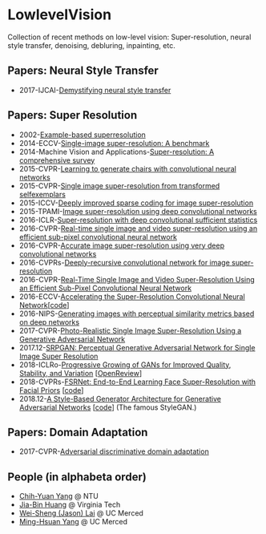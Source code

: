 # LowlevelVision
Collection of recent methods on low-level vision: Super-resolution, neural style transfer, denoising, debluring, inpainting, etc.

## Papers: Neural Style Transfer
- 2017-IJCAI-[Demystifying neural style transfer](https://arxiv.org/pdf/1701.01036.pdf)

## Papers: Super Resolution
- 2002-[Example-based superresolution]()
- 2014-ECCV-[Single-image super-resolution: A benchmark]()
- 2014-Machine Vision and Applications-[Super-resolution: A comprehensive survey]()
- 2015-CVPR-[Learning to generate chairs with convolutional neural networks]()
- 2015-CVPR-[Single image super-resolution from transformed selfexemplars]()
- 2015-ICCV-[Deeply improved sparse coding for image super-resolution]()
- 2015-TPAMI-[Image super-resolution using deep convolutional networks](https://arxiv.org/pdf/1501.00092.pdf)
- 2016-ICLR-[Super-resolution with deep convolutional sufficient statistics](https://arxiv.org/abs/1511.05666)
- 2016-CVPR-[Real-time single image and video super-resolution using an efficient sub-pixel convolutional neural network]()
- 2016-CVPR-[Accurate image super-resolution using very deep convolutional networks]()
- 2016-CVPRs-[Deeply-recursive convolutional network for image super-resolution](https://www.cv-foundation.org/openaccess/content_cvpr_2016/papers/Kim_Deeply-Recursive_Convolutional_Network_CVPR_2016_paper.pdf)
- 2016-CVPR-[Real-Time Single Image and Video Super-Resolution Using an Efficient Sub-Pixel Convolutional Neural Network](https://arxiv.org/abs/1609.05158)
- 2016-ECCV-[Accelerating the Super-Resolution Convolutional Neural Network](https://arxiv.org/abs/1608.00367)[[code](http://mmlab.ie.cuhk.edu.hk/projects/FSRCNN.html)]
- 2016-NIPS-[Generating images with perceptual similarity metrics based on deep networks](https://arxiv.org/abs/1602.02644)
- 2017-CVPR-[Photo-Realistic Single Image Super-Resolution Using a Generative Adversarial Network](https://arxiv.org/abs/1609.04802)
- 2017.12-[SRPGAN: Perceptual Generative Adversarial Network for Single Image Super Resolution](https://arxiv.org/abs/1712.05927)
- 2018-ICLRo-[Progressive Growing of GANs for Improved Quality, Stability, and Variation](https://arxiv.org/pdf/1710.10196.pdf) [[OpenReview](https://openreview.net/forum?id=Hk99zCeAb&noteId=Hk99zCeAb)]
- 2018-CVPRs-[FSRNet: End-to-End Learning Face Super-Resolution with Facial Priors](http://openaccess.thecvf.com/content_cvpr_2018/papers/Chen_FSRNet_End-to-End_Learning_CVPR_2018_paper.pdf) [[code](https://github.com/tyshiwo/FSRNet)]
- 2018.12-[A Style-Based Generator Architecture for Generative Adversarial Networks](https://arxiv.org/abs/1812.04948) [[code](https://github.com/NVlabs/stylegan)] (The famous StyleGAN.)

## Papers: Domain Adaptation
- 2017-CVPR-[Adversarial discriminative domain adaptation]()


## People (in alphabeta order)
- [Chih-Yuan Yang](https://www.csie.ntu.edu.tw/~yangchihyuan/) @ NTU
- [Jia-Bin Huang](https://filebox.ece.vt.edu/~jbhuang/) @ Virginia Tech
- [Wei-Sheng (Jason) Lai](http://graduatestudents.ucmerced.edu/wlai24/) @ UC Merced
- [Ming-Hsuan Yang](http://faculty.ucmerced.edu/mhyang/) @ UC Merced
